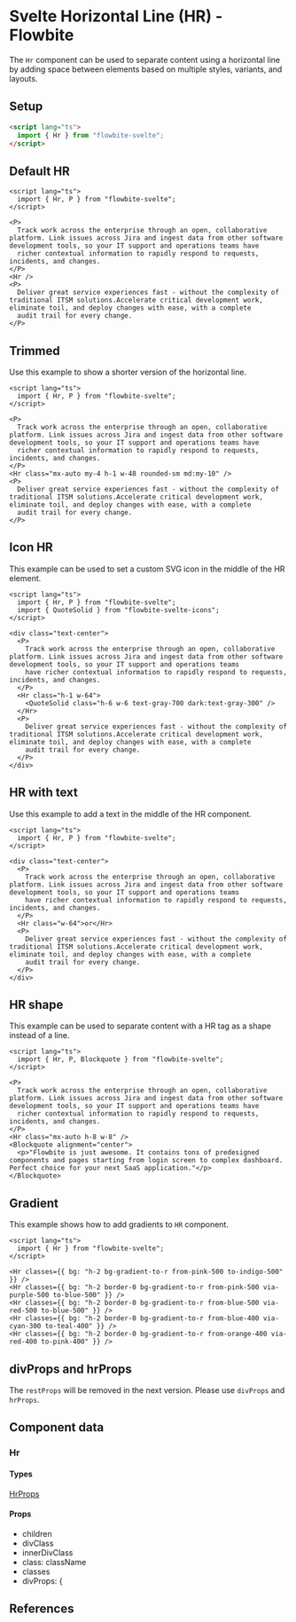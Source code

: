 # Svelte Horizontal Line (HR) - Flowbite


The `Hr` component can be used to separate content using a horizontal line by adding space between elements based on multiple styles, variants, and layouts.

## Setup

```html
<script lang="ts">
  import { Hr } from "flowbite-svelte";
</script>
```

## Default HR

```svelte
<script lang="ts">
  import { Hr, P } from "flowbite-svelte";
</script>

<P>
  Track work across the enterprise through an open, collaborative platform. Link issues across Jira and ingest data from other software development tools, so your IT support and operations teams have
  richer contextual information to rapidly respond to requests, incidents, and changes.
</P>
<Hr />
<P>
  Deliver great service experiences fast - without the complexity of traditional ITSM solutions.Accelerate critical development work, eliminate toil, and deploy changes with ease, with a complete
  audit trail for every change.
</P>
```

## Trimmed

Use this example to show a shorter version of the horizontal line.

```svelte
<script lang="ts">
  import { Hr, P } from "flowbite-svelte";
</script>

<P>
  Track work across the enterprise through an open, collaborative platform. Link issues across Jira and ingest data from other software development tools, so your IT support and operations teams have
  richer contextual information to rapidly respond to requests, incidents, and changes.
</P>
<Hr class="mx-auto my-4 h-1 w-48 rounded-sm md:my-10" />
<P>
  Deliver great service experiences fast - without the complexity of traditional ITSM solutions.Accelerate critical development work, eliminate toil, and deploy changes with ease, with a complete
  audit trail for every change.
</P>
```

## Icon HR

This example can be used to set a custom SVG icon in the middle of the HR element.

```svelte
<script lang="ts">
  import { Hr, P } from "flowbite-svelte";
  import { QuoteSolid } from "flowbite-svelte-icons";
</script>

<div class="text-center">
  <P>
    Track work across the enterprise through an open, collaborative platform. Link issues across Jira and ingest data from other software development tools, so your IT support and operations teams
    have richer contextual information to rapidly respond to requests, incidents, and changes.
  </P>
  <Hr class="h-1 w-64">
    <QuoteSolid class="h-6 w-6 text-gray-700 dark:text-gray-300" />
  </Hr>
  <P>
    Deliver great service experiences fast - without the complexity of traditional ITSM solutions.Accelerate critical development work, eliminate toil, and deploy changes with ease, with a complete
    audit trail for every change.
  </P>
</div>
```

## HR with text

Use this example to add a text in the middle of the HR component.

```svelte
<script lang="ts">
  import { Hr, P } from "flowbite-svelte";
</script>

<div class="text-center">
  <P>
    Track work across the enterprise through an open, collaborative platform. Link issues across Jira and ingest data from other software development tools, so your IT support and operations teams
    have richer contextual information to rapidly respond to requests, incidents, and changes.
  </P>
  <Hr class="w-64">or</Hr>
  <P>
    Deliver great service experiences fast - without the complexity of traditional ITSM solutions.Accelerate critical development work, eliminate toil, and deploy changes with ease, with a complete
    audit trail for every change.
  </P>
</div>
```

## HR shape

This example can be used to separate content with a HR tag as a shape instead of a line.

```svelte
<script lang="ts">
  import { Hr, P, Blockquote } from "flowbite-svelte";
</script>

<P>
  Track work across the enterprise through an open, collaborative platform. Link issues across Jira and ingest data from other software development tools, so your IT support and operations teams have
  richer contextual information to rapidly respond to requests, incidents, and changes.
</P>
<Hr class="mx-auto h-8 w-8" />
<Blockquote alignment="center">
  <p>"Flowbite is just awesome. It contains tons of predesigned components and pages starting from login screen to complex dashboard. Perfect choice for your next SaaS application."</p>
</Blockquote>
```

## Gradient

This example shows how to add gradients to `HR` component.

```svelte
<script lang="ts">
  import { Hr } from "flowbite-svelte";
</script>

<Hr classes={{ bg: "h-2 bg-gradient-to-r from-pink-500 to-indigo-500" }} />
<Hr classes={{ bg: "h-2 border-0 bg-gradient-to-r from-pink-500 via-purple-500 to-blue-500" }} />
<Hr classes={{ bg: "h-2 border-0 bg-gradient-to-r from-blue-500 via-red-500 to-blue-500" }} />
<Hr classes={{ bg: "h-2 border-0 bg-gradient-to-r from-blue-400 via-cyan-300 to-teal-400" }} />
<Hr classes={{ bg: "h-2 border-0 bg-gradient-to-r from-orange-400 via-red-400 to-pink-400" }} />
```

## divProps and hrProps

The `restProps` will be removed in the next version. Please use `divProps` and `hrProps`.

## Component data

### Hr

#### Types

[HrProps](https://github.com/themesberg/flowbite-svelte/blob/main/src/lib/types.ts#L1947)

#### Props

- children
- divClass
- innerDivClass
- class: className
- classes
- divProps: {


## References
